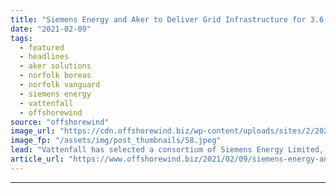 ```yaml
---
title: "Siemens Energy and Aker to Deliver Grid Infrastructure for 3.6 GW Offshore Wind Zone in UK"
date: "2021-02-09"
tags: 
  - featured
  - headlines
  - aker solutions
  - norfolk boreas
  - norfolk vanguard
  - siemens energy
  - vattenfall
  - offshorewind
source: "offshorewind"
image_url: "https://cdn.offshorewind.biz/wp-content/uploads/sites/2/2021/02/09102002/Siemens-Energy-and-Aker-to-Deliver-Grid-Infrastructure-for-3.6-GW-Offshore-Wind-Zone-in-UK.jpeg"
image_fp: "/assets/img/post_thumbnails/58.jpeg"
lead: "Vattenfall has selected a consortium of Siemens Energy Limited, Siemens Energy Global GmbH, and"
article_url: "https://www.offshorewind.biz/2021/02/09/siemens-energy-and-aker-to-deliver-grid-infrastructure-for-3-6-gw-offshore-wind-zone-in-uk/"
---
```


---
